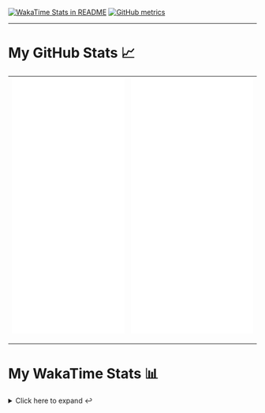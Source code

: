 [![WakaTime Stats in README](https://github.com/LOsioChico/LOsioChico/actions/workflows/waka.yml/badge.svg)](https://github.com/LOsioChico/LOsioChico/actions/workflows/waka.yml) [![GitHub metrics](https://github.com/LOsioChico/LOsioChico/actions/workflows/metrics.yml/badge.svg)](https://github.com/LOsioChico/LOsioChico/actions/workflows/metrics.yml)

---

# My GitHub Stats 📈

| ![](./assets/metrics.svg) | ![](./assets/metrics2.svg) |
| ------------------------- | -------------------------- |

---

# My WakaTime Stats 📊

<details>
<summary>Click here to expand ↩️</summary>
<br>

<!--START_SECTION:waka-->
![Code Time](http://img.shields.io/badge/Code%20Time-2%2C173%20hrs%2028%20mins-blue)

![Lines of code](https://img.shields.io/badge/From%20Hello%20World%20I%27ve%20Written-389.4%20thousand%20lines%20of%20code-blue)

**🐱 My GitHub Data** 

> 📦 688.8 kB Used in GitHub's Storage 
 > 
> 🏆 26 Contributions in the Year 2025
 > 
> 🚫 Not Opted to Hire
 > 
> 📜 28 Public Repositories 
 > 
> 🔑 33 Private Repositories 
 > 
**I'm a Night 🦉** 

```text
🌞 Morning                607 commits         ███░░░░░░░░░░░░░░░░░░░░░░   13.81 % 
🌆 Daytime                1386 commits        ████████░░░░░░░░░░░░░░░░░   31.53 % 
🌃 Evening                1505 commits        █████████░░░░░░░░░░░░░░░░   34.24 % 
🌙 Night                  898 commits         █████░░░░░░░░░░░░░░░░░░░░   20.43 % 
```
📅 **I'm Most Productive on Thursday** 

```text
Monday                   629 commits         ████░░░░░░░░░░░░░░░░░░░░░   14.31 % 
Tuesday                  655 commits         ████░░░░░░░░░░░░░░░░░░░░░   14.90 % 
Wednesday                489 commits         ███░░░░░░░░░░░░░░░░░░░░░░   11.12 % 
Thursday                 805 commits         █████░░░░░░░░░░░░░░░░░░░░   18.31 % 
Friday                   665 commits         ████░░░░░░░░░░░░░░░░░░░░░   15.13 % 
Saturday                 745 commits         ████░░░░░░░░░░░░░░░░░░░░░   16.95 % 
Sunday                   408 commits         ██░░░░░░░░░░░░░░░░░░░░░░░   09.28 % 
```


📊 **This Week I Spent My Time On** 

```text
💬 Programming Languages: 
TypeScript               6 hrs 25 mins       ██████████████░░░░░░░░░░░   55.67 % 
Scala                    2 hrs 18 mins       █████░░░░░░░░░░░░░░░░░░░░   19.99 % 
JavaScript               1 hr 26 mins        ███░░░░░░░░░░░░░░░░░░░░░░   12.54 % 
JSON                     24 mins             █░░░░░░░░░░░░░░░░░░░░░░░░   03.52 % 
YAML                     9 mins              ░░░░░░░░░░░░░░░░░░░░░░░░░   01.34 % 
```

**I Mostly Code in TypeScript** 

```text
TypeScript               33 repos            █████████████░░░░░░░░░░░░   50.77 % 
Scala                    9 repos             ███░░░░░░░░░░░░░░░░░░░░░░   13.85 % 
JavaScript               7 repos             ███░░░░░░░░░░░░░░░░░░░░░░   10.77 % 
CSS                      5 repos             ██░░░░░░░░░░░░░░░░░░░░░░░   07.69 % 
Java                     2 repos             █░░░░░░░░░░░░░░░░░░░░░░░░   03.08 % 
```




 Last Updated on 09/05/2025 01:09:52 UTC
<!--END_SECTION:waka-->

## </details>
